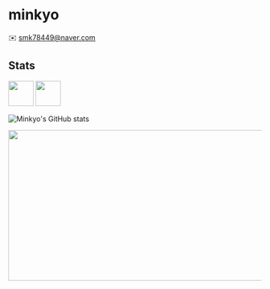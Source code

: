 # minkyo
✉️ smk78449@naver.com

## Stats
<p>
  <img src="https://cdn.jsdelivr.net/gh/devicons/devicon/icons/react/react-original.svg" width="50" height="50"/>
  <img src="https://cdn.jsdelivr.net/gh/devicons/devicon/icons/typescript/typescript-original.svg" width="50" height="50"/>
</p>

![Minkyo's GitHub stats](https://github-readme-stats.vercel.app/api?username=wk1717&show_icons=true&theme=tokyonight)


<a href="https://www.gitanimals.org/en_US?utm_medium=image&utm_source=wk1717&utm_content=farm">
<img
  src="https://render.gitanimals.org/farms/wk1717"
  width="600"
  height="300"
/>
</a>
  
